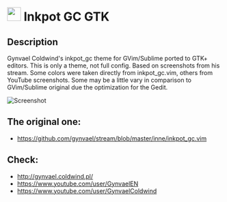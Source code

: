 # <img src='icon.png' width='32'> Inkpot GC GTK

## Description
Gynvael Coldwind's inkpot_gc theme for GVim/Sublime ported to GTK+ editors.
This is only a theme, not full config. Based on screenshots from his stream.
Some colors were taken directly from inkpot_gc.vim, others from YouTube
screenshots. Some may be a little vary in comparison to GVim/Sublime original
due the optimization for the Gedit.

![Screenshot](photo.png)

## The original one:
- https://github.com/gynvael/stream/blob/master/inne/inkpot_gc.vim

## Check:
- http://gynvael.coldwind.pl/
- https://www.youtube.com/user/GynvaelEN
- https://www.youtube.com/user/GynvaelColdwind

